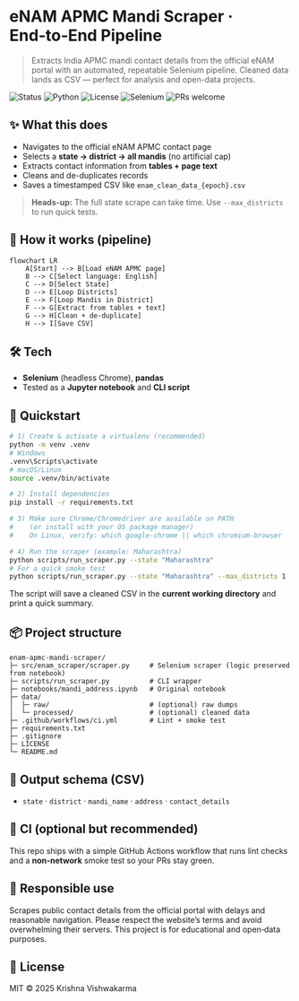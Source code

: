 # eNAM APMC Mandi Scraper · End‑to‑End Pipeline

> Extracts India APMC mandi contact details from the official eNAM portal with an automated, repeatable Selenium pipeline. Cleaned data lands as CSV — perfect for analysis and open-data projects.

![Status](https://img.shields.io/badge/status-active-brightgreen)
![Python](https://img.shields.io/badge/python-3.9%2B-blue)
![License](https://img.shields.io/badge/license-MIT-lightgrey)
![Selenium](https://img.shields.io/badge/selenium-automated-green)
![PRs welcome](https://img.shields.io/badge/PRs-welcome-orange)

## ✨ What this does
- Navigates to the official eNAM APMC contact page
- Selects a **state → district → all mandis** (no artificial cap)
- Extracts contact information from **tables + page text**
- Cleans and de-duplicates records
- Saves a timestamped CSV like `enam_clean_data_{epoch}.csv`

> **Heads-up:** The full state scrape can take time. Use `--max_districts` to run quick tests.

## 🧠 How it works (pipeline)
```mermaid
flowchart LR
    A[Start] --> B[Load eNAM APMC page]
    B --> C[Select language: English]
    C --> D[Select State]
    D --> E[Loop Districts]
    E --> F[Loop Mandis in District]
    F --> G[Extract from tables + text]
    G --> H[Clean + de-duplicate]
    H --> I[Save CSV]
```

## 🛠 Tech
- **Selenium** (headless Chrome), **pandas**
- Tested as a **Jupyter notebook** and **CLI script**

## 🚀 Quickstart
```bash
# 1) Create & activate a virtualenv (recommended)
python -m venv .venv
# Windows
.venv\Scripts\activate
# macOS/Linux
source .venv/bin/activate

# 2) Install dependencies
pip install -r requirements.txt

# 3) Make sure Chrome/Chromedriver are available on PATH
#    (or install with your OS package manager)
#    On Linux, verify: which google-chrome || which chromium-browser

# 4) Run the scraper (example: Maharashtra)
python scripts/run_scraper.py --state "Maharashtra"
# For a quick smoke test
python scripts/run_scraper.py --state "Maharashtra" --max_districts 1
```

The script will save a cleaned CSV in the **current working directory** and print a quick summary.

## 📦 Project structure
```
enam-apmc-mandi-scraper/
├─ src/enam_scraper/scraper.py     # Selenium scraper (logic preserved from notebook)
├─ scripts/run_scraper.py          # CLI wrapper
├─ notebooks/mandi_address.ipynb   # Original notebook
├─ data/
│  ├─ raw/                         # (optional) raw dumps
│  └─ processed/                   # (optional) cleaned data
├─ .github/workflows/ci.yml        # Lint + smoke test
├─ requirements.txt
├─ .gitignore
├─ LICENSE
└─ README.md
```

## 📑 Output schema (CSV)
- `state` · `district` · `mandi_name` · `address` · `contact_details`



## 🧪 CI (optional but recommended)
This repo ships with a simple GitHub Actions workflow that runs lint checks and a **non-network** smoke test so your PRs stay green.

## 🤝 Responsible use
Scrapes public contact details from the official portal with delays and reasonable navigation. Please respect the website’s terms and avoid overwhelming their servers. This project is for educational and open‑data purposes.

## 📜 License
MIT © 2025 Krishna Vishwakarma
